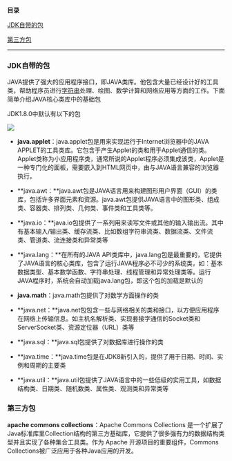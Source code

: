 **目录**

[JDK自带的包](#t0)

[第三方包](#t1)

* * *

### JDK自带的包

JAVA提供了强大的应用程序接口，即JAVA类库。他包含大量已经设计好的工具类，帮助程序员进行[字符串](https://so.csdn.net/so/search?q=%E5%AD%97%E7%AC%A6%E4%B8%B2&spm=1001.2101.3001.7020)处理、绘图、数学计算和网络应用等方面的工作。下面简单介绍JAVA核心类库中的基础包

JDK1.8.0中默认有以下的包

![](https://img-blog.csdnimg.cn/20181218150435262.png?x-oss-process=image/watermark,type_ZmFuZ3poZW5naGVpdGk,shadow_10,text_aHR0cHM6Ly9ibG9nLmNzZG4ubmV0L3FxXzM2MTE5MTky,size_16,color_FFFFFF,t_70)

*   **java.applet**：java.applet包是用来实现运行于Internet浏览器中的JAVA APPLET的工具类库。它包含于产生Applet的类和用于Applet通信的类。Applet类称为小应用程序类，通常所说的Applet程序必须集成该类，Applet是一种专门化的面板，需要嵌入到HTML网页中，由与JAVA语言兼容的浏览器执行。
*   **java.awt：**java.awt包是JAVA语言用来构建图形用户界面（GUI）的类库，包括许多界面元素和资源。java.awt包提供JAVA语言中的图形类、组成类、容器类、排列类、几何类、事件类和工具类等。
*   **java.io：**java.io包提供了一系列用来读写文件或其他的输入输出流。其中有基本输入/输出类、缓存流类、比如数组字符串流类、数据流类、文件流类、管道类、流连接类和异常类等
*   **java.lang：**在所有的JAVA API类库中，java.lang包是最重要的，它提供了JAVA语言的核心类库，包含了运行JAVA程序必不可少的系统类，如：基本数据类型、基本数学函数、字符串处理、线程管理和异常处理类等。运行JAVA程序时，系统会自动加载java.lang包，即这个包的加载是默认的
*   **java.math**：java.math包提供了对数学方面操作的类
*   **java.net：**java.net包包含一些与网络相关的类和接口，以方便应用程序在网络上传输信息。如主机名解析类、实现套接字通信的Socket类和ServerSocket类、资源定位器（URL）类等
*   **java.sql：**java.sql包提供了对数据库进行操作的类
*   **java.time：**java.time包是在JDK8新引入的，提供了用于日期、时间、实例和周期的主要类
*   **java.util：**java.util包提供了JAVA语言中的一些低级的实用工具，如数据结构类、日期类、随机数类、属性类、观测类和异常类等

### 第三方包

**apache commons collections**：Apache Commons Collections 是一个扩展了Java标准库里Collection结构的第三方基础库，它提供了很多强有力的数据结构类型并且实现了各种集合工具类。作为 Apache 开源项目的重要组件，Commons Collections被广泛应用于各种Java应用的开发。